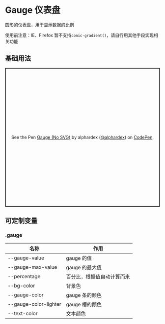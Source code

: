 # Gauge 仪表盘

圆形的仪表盘，用于显示数据的比例

使用前注意：IE、Firefox 暂不支持`conic-gradient()`，请自行用其他手段实现相关功能

## 基础用法

<p class="codepen" data-height="450" data-theme-id="dark" data-default-tab="html,result" data-user="alphardex" data-slug-hash="BaydVvQ" style="height: 450px; box-sizing: border-box; display: flex; align-items: center; justify-content: center; border: 2px solid; margin: 1em 0; padding: 1em;" data-pen-title="Gauge (No SVG)">
  <span>See the Pen <a href="https://codepen.io/alphardex/pen/BaydVvQ">
  Gauge (No SVG)</a> by alphardex (<a href="https://codepen.io/alphardex">@alphardex</a>)
  on <a href="https://codepen.io">CodePen</a>.</span>
</p>
<script async src="https://static.codepen.io/assets/embed/ei.js"></script>

## 可定制变量

### .gauge

| 名称                  | 作用                       |
| --------------------- | -------------------------- |
| --gauge-value         | gauge 的值                 |
| --gauge-max-value     | gauge 的最大值             |
| --percentage          | 百分比，根据值自动计算而来 |
| --bg-color            | 背景色                     |
| --gauge-color         | gauge 条的颜色             |
| --gauge-color-lighter | gauge 槽的颜色             |
| --text-color          | 文本颜色                   |
